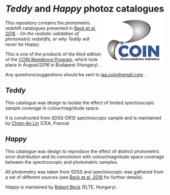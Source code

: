 # *Teddy* and *Happy* photoz catalogues <img  align="right" src="https://raw.githubusercontent.com/COINtoolbox/photoz_catalogues/master/images/coin.png" width="200"> 


This repository contains the photometric redshift catalogues presented in [Beck et al, 2016]() - *On the realistic validation of photometric redshifts, or why
Teddy will never be Happy*.

This is one of the products of the third edition of the [COIN Residence Program](http://iaacoin.wix.com/crp2016), which took place in August/2016 in Budapest (Hungary) . 

Any questions/suggestions should be sent to iaa.coin@gmail.com .


## *Teddy* 


This catalogue was design to isolate the effect of limited spectroscopic sample coverage in colour/magnitude space.

It is constructed from SDSS-DR12 spectroscopic sample and is maintained by [Chien-An Lin](http://linc.tw/) (CEA, France) 

## *Happy*


This catalogue was design to reproduce the effect of distinct photometric error distribution and its convolution with colour/magnitude space coverage between the spectroscopic and photometric samples. 

All photometry was taken from SDSS and spectroscopic was gathered from a set of different sources (see  [Beck et al, 2016]() for further details). 

*Happy* is mantained by [Robert Beck](https://github.com/beckrob) (ELTE, Hungary).
